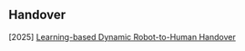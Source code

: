 ## Handover

[2025] [Learning-based Dynamic Robot-to-Human Handover](https://arxiv.org/abs/2502.12602)